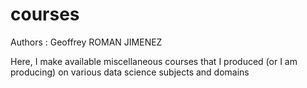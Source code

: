 # courses
Authors : Geoffrey ROMAN JIMENEZ

Here, I make available miscellaneous courses that I produced (or I am producing) on various data science subjects and domains




